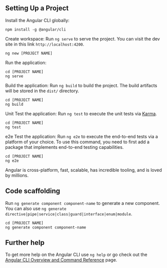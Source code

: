 
## Setting Up a Project

Install the Angular CLI globally:

```
npm install -g @angular/cli
```

Create workspace:
Run `ng serve` to serve the project. You can visit the dev site in this link `http://localhost:4200`.

```
ng new [PROJECT NAME]
```

Run the application:

```
cd [PROJECT NAME]
ng serve
```

Build the application:
Run `ng build` to build the project. The build artifacts will be stored in the `dist/` directory.

```
cd [PROJECT NAME]
ng build
```

Unit Test the application:
Run `ng test` to execute the unit tests via [Karma](https://karma-runner.github.io).

```
cd [PROJECT NAME]
ng test
```

e2e Test the application:
Run `ng e2e` to execute the end-to-end tests via a platform of your choice. To use this command, you need to first add a package that implements end-to-end testing capabilities.

```
cd [PROJECT NAME]
ng e2e
```

Angular is cross-platform, fast, scalable, has incredible tooling, and is loved by millions.

## Code scaffolding

Run `ng generate component component-name` to generate a new component. You can also use `ng generate directive|pipe|service|class|guard|interface|enum|module`.

```
cd [PROJECT NAME]
ng generate component component-name
```

## Further help

To get more help on the Angular CLI use `ng help` or go check out the [Angular CLI Overview and Command Reference](https://angular.io/cli) page.
